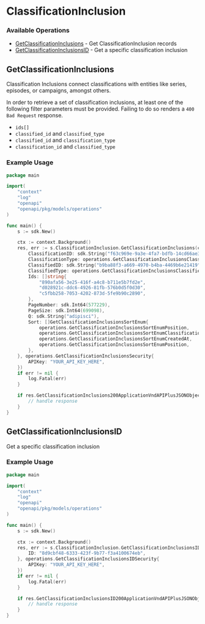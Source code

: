 # ClassificationInclusion

### Available Operations

* [GetClassificationInclusions](#getclassificationinclusions) - Get ClassificationInclusion records
* [GetClassificationInclusionsID](#getclassificationinclusionsid) - Get a specific classification inclusion

## GetClassificationInclusions

Classification Inclusions connect classifications with entities like series, episodes, or campaigns, amongst others.

In order to retrieve a set of classification inclusions, at least one of the following filter parameters must
be provided. Failing to do so renders a `400 Bad Request` response.

- `ids[]`
- `classified_id` and `classified_type`
- `classified_id` and `classification_type`
- `classification_id` and `classified_type`


### Example Usage

```go
package main

import(
	"context"
	"log"
	"openapi"
	"openapi/pkg/models/operations"
)

func main() {
    s := sdk.New()

    ctx := context.Background()
    res, err := s.ClassificationInclusion.GetClassificationInclusions(ctx, operations.GetClassificationInclusionsRequest{
        ClassificationID: sdk.String("f63c969e-9a3e-4fa7-bdfb-14cd66ae395e"),
        ClassificationType: operations.GetClassificationInclusionsClassificationTypeEnumMediaRating.ToPointer(),
        ClassifiedID: sdk.String("b9ba88f3-a669-4970-b4ba-4469b6e21419"),
        ClassifiedType: operations.GetClassificationInclusionsClassifiedTypeEnumSeason.ToPointer(),
        Ids: []string{
            "890afa56-3e25-416f-a4c8-b711e5b7fd2e",
            "d028921c-ddc6-4926-81fb-576b0d5f0d30",
            "c5fbb258-7053-4202-873d-5fe9b90c2890",
        },
        PageNumber: sdk.Int64(577229),
        PageSize: sdk.Int64(699098),
        Q: sdk.String("adipisci"),
        Sort: []GetClassificationInclusionsSortEnum{
            operations.GetClassificationInclusionsSortEnumPosition,
            operations.GetClassificationInclusionsSortEnumClassificationValue,
            operations.GetClassificationInclusionsSortEnumCreatedAt,
            operations.GetClassificationInclusionsSortEnumPosition,
        },
    }, operations.GetClassificationInclusionsSecurity{
        APIKey: "YOUR_API_KEY_HERE",
    })
    if err != nil {
        log.Fatal(err)
    }

    if res.GetClassificationInclusions200ApplicationVndAPIPlusJSONObject != nil {
        // handle response
    }
}
```

## GetClassificationInclusionsID

Get a specific classification inclusion

### Example Usage

```go
package main

import(
	"context"
	"log"
	"openapi"
	"openapi/pkg/models/operations"
)

func main() {
    s := sdk.New()

    ctx := context.Background()
    res, err := s.ClassificationInclusion.GetClassificationInclusionsID(ctx, operations.GetClassificationInclusionsIDRequest{
        ID: "8d9cbf48-6333-423f-9b77-f3a4100674eb",
    }, operations.GetClassificationInclusionsIDSecurity{
        APIKey: "YOUR_API_KEY_HERE",
    })
    if err != nil {
        log.Fatal(err)
    }

    if res.GetClassificationInclusionsID200ApplicationVndAPIPlusJSONObject != nil {
        // handle response
    }
}
```
